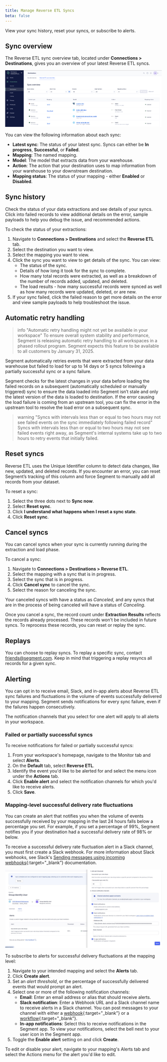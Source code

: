 ```yaml
---
title: Manage Reverse ETL Syncs
beta: false
---
```


View your sync history, reset your syncs, or subscribe to alerts.

## Sync overview
The Reverse ETL sync overview tab, located under **Connections > Destinations**, gives you an overview of your latest Reverse ETL syncs. 

![A screenshot of the sync overview page, which includes one failed sync and three successful syncs.](images/sync-overview.png)

You can view the following information about each sync: 
- **Latest sync**: The status of your latest sync. Syncs can either be **In progress**, **Successful**, or **Failed**.
- **Mapping**: The named mapping. 
- **Model**: The model that extracts data from your warehouse.
- **Action**: The action that your destination uses to map information from your warehouse to your downstream destination. 
- **Mapping status**: The status of your mapping - either **Enabled** or **Disabled**. 

## Sync history
Check the status of your data extractions and see details of your syncs. Click into failed records to view additional details on the error, sample payloads to help you debug the issue, and recommended actions.

To check the status of your extractions:
1. Navigate to **Connections > Destinations** and select the **Reverse ETL** tab.
2. Select the destination you want to view.
3. Select the mapping you want to view.  
4. Click the sync you want to view to get details of the sync. You can view:
    * The status of the sync.
    * Details of how long it took for the sync to complete.
    * How many total records were extracted, as well as a breakdown of the number of records added, updated, and deleted.
    * The load results - how many successful records were synced as well as how many records were updated, deleted, or are new.
5. If your sync failed, click the failed reason to get more details on the error and view sample payloads to help troubleshoot the issue.


## Automatic retry handling

> info "Automatic retry handling might not yet be available in your workspace"
> To ensure overall system stability and performance, Segment is releasing automatic retry handling to all workspaces in a phased rollout program. Segment expects this feature to be available to all customers by January 31, 2025.

Segment automatically retries events that were extracted from your data warehouse but failed to load for up to 14 days or 5 syncs following a partially successful sync or a sync failure. 

Segment checks for the latest changes in your data before loading the failed records on a subsequent (automatically scheduled or manually triggered) sync to ensure the data loaded into Segment isn’t stale and only the latest version of the data is loaded to destination. If the error causing the load failure is coming from an upstream tool, you can fix the error in the upstream tool to resolve the load error on a subsequent sync.

> warning "Syncs with intervals less than or equal to two hours may not see failed events on the sync immediately following failed record"
> Syncs with intervals less than or equal to two hours may not see failed events right away, as Segment's internal systems take up to two hours to retry events that initially failed. 

## Reset syncs
Reverse ETL uses the Unique Identifier column to detect data changes, like new, updated, and deleted records. If you encounter an error, you can reset Segment’s tracking of this column and force Segment to manually add all records from your dataset. 

To reset a sync:
1. Select the three dots next to **Sync now**.
2. Select **Reset sync**. 
3. Click **I understand what happens when I reset a sync state**. 
4. Click **Reset sync**.

## Cancel syncs
You can cancel syncs when your sync is currently running during the extraction and load phase. 

To cancel a sync:
1. Navigate to **Connections > Destinations > Reverse ETL**.
2. Select the mapping with a sync that is in progress.
3. Select the sync that is in progress.
4. Click **Cancel sync** to cancel the sync. 
5. Select the reason for canceling the sync. 

Your canceled syncs with have a status as *Canceled,* and any syncs that are in the process of being canceled will have a status of *Canceling*. 

Once you cancel a sync, the record count under **Extraction Results** reflects the records already processed. These records won't be included in future syncs. To reprocess these records, you can reset or replay the sync.

## Replays
You can choose to replay syncs. To replay a specific sync, contact [friends@segment.com](mailto:friends@segment.com). Keep in mind that triggering a replay resyncs all records for a given sync.

## Alerting
You can opt in to receive email, Slack, and in-app alerts about Reverse ETL sync failures and fluctuations in the volume of events successfully delivered to your mapping. Segment sends notifications for every sync failure, even if the failures happen consecutively. 

The notification channels that you select for one alert will apply to all alerts in your workspace. 

### Failed or partially successful syncs

To receive notifications for failed or partially successful syncs: 
1. From your workspace's homepage, navigate to the Monitor tab and select **Alerts**. 
2. On the **Default** tab, select **Reverse ETL**.
3. Identify the event you'd like to be alerted for and select the menu icon under the **Actions** tab. 
4. Click **Enable alert** and select the notification channels for which you'd like to receive alerts. 
5. Click **Save**. 

<!--- IG 5/2025 - alerting still not consolidated. When it is I'll add this back 
For more information about Reverse ETL alerting, refer to the [Monitor documentation](/docs/monitor/alerts/default-alerts/#reverse-etl-alerts). 
--->

<!--- IG 9/2024 - not yet working
### Model-level volume spike alerts

You can create an alert that notifies you when the volume of events received by your source in the last 24 hours changes beyond a set percentage. For example, if you set a change percentage of 4% and your source received 100 events over the first 24 hours, Segment would notify you the following day if your source ingested fewer than 96 or more than 104 events.

To receive a volume spike alert in a Slack channel, you must first create a Slack webhook. For more information about Slack webhooks, see the [Sending messages using incoming webhooks](https://api.slack.com/messaging/webhooks){:target="_blank”} documentation.

1. Navigate to the model you'd like to create an alert for and select the **Alerts** tab. 
2. Click **Create alert**. 
3. Set a *change in event volume* percentage, or the percentage of change in event volume from your source that would prompt an alert.
4. Select one or more of the following notification channels: 
    - **Email**: Enter an email address or alias that should receive alerts.
    - **Slack notification**: Enter a Webhook URL and a Slack channel name to receive alerts in a Slack channel. 
    - **In-app notifications**: Select this to receive notifications in the Segment app. To view your notifications, select the bell next to your user icon in the Segment app.
5. Toggle the **Enable alert** setting on and click **Create**. 

To edit or disable your alert, navigate to your model's Alerts tab and select the Actions menu for the model you'd like to edit.
--->

### Mapping-level successful delivery rate fluctuations

You can create an alert that notifies you when the volume of events successfully received by your mapping in the last 24 hours falls below a percentage you set. For example, if you set a percentage of 99%, Segment notifies you if your destination had a successful delivery rate of 98% or below. 

To receive a successful delivery rate fluctuation alert in a Slack channel, you must first create a Slack webhook. For more information about Slack webhooks, see Slack's [Sending messages using incoming webhooks](https://api.slack.com/messaging/webhooks){:target="_blank”} documentation.

![A screenshot of the Alerts tab for a Mapping, with the new mapping sidesheet partially filled out.](images/mapping-alerting.jpeg)

To subscribe to alerts for successful delivery fluctuations at the mapping level: 
1. Navigate to your intended mapping and select the **Alerts** tab. 
2. Click **Create alert**. 
3. Set an *alert threshold*, or the percentage of successfully delivered events that would prompt an alert. 
4. Select one or more of the following notification channels: 
    - **Email**: Enter an email address or alias that should receive alerts.
    - **Slack notification**: Enter a Webhook URL and a Slack channel name to receive alerts in a Slack channel. You can post messages to your channel with either a [webhook](https://api.slack.com/messaging/webhooks){:target="_blank”} or a [workflow](https://slack.com/help/articles/360041352714-Build-a-workflow--Create-a-workflow-that-starts-outside-of-Slack){:target="_blank”}.
    - **In-app notifications**: Select this to receive notifications in the Segment app. To view your notifications, select the bell next to your user icon in the Segment app.
5. Toggle the **Enable alert** setting on and click **Create**. 

To edit or disable your alert, navigate to your mapping's Alerts tab and select the Actions menu for the alert you'd like to edit.  
